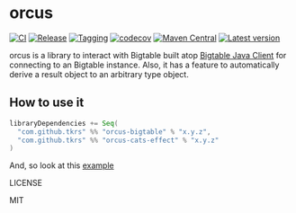 # orcus

[![CI](https://github.com/tkrs/orcus/workflows/CI/badge.svg)](https://github.com/tkrs/orcus/actions?query=workflow%3ACI)
[![Release](https://github.com/tkrs/orcus/workflows/Release/badge.svg)](https://github.com/tkrs/orcus/actions?query=workflow%3ARelease)
[![Tagging](https://github.com/tkrs/orcus/actions/workflows/tagging.yml/badge.svg)](https://github.com/tkrs/orcus/actions/workflows/tagging.yml)
[![codecov](https://codecov.io/gh/tkrs/orcus/branch/master/graph/badge.svg)](https://codecov.io/gh/tkrs/orcus)
[![Maven Central](https://maven-badges.herokuapp.com/maven-central/com.github.tkrs/orcus-core_2.12/badge.svg)](https://maven-badges.herokuapp.com/maven-central/com.github.tkrs/orcus-core_2.13)
[![Latest version](https://index.scala-lang.org/tkrs/orcus/latest.svg)](https://index.scala-lang.org/tkrs/orcus/orcus-core)

orcus is a library to interact with Bigtable built atop [Bigtable Java Client](https://github.com/googleapis/java-bigtable) for connecting to an Bigtable instance. Also, it has a feature to automatically derive a result object to an arbitrary type object.

## How to use it

```scala
libraryDependencies += Seq(
  "com.github.tkrs" %% "orcus-bigtable" % "x.y.z",
  "com.github.tkrs" %% "orcus-cats-effect" % "x.y.z"
)
```

And, so look at this [example](https://github.com/tkrs/orcus/blob/master/modules/bigtable-example/src/main/scala/orcus/example/Main.scala)

LICENSE

MIT
